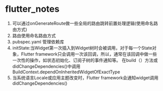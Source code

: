 # flutter_notes

1. 可以通过onGenerateRoute做一些全局的路由跳转前置处理逻辑(使用命名路由方式)
2. 路由使用命名路由方式
3. pubspec.yaml 管理依赖库
4. initState:当Widget第一次插入到Widget树时会被调用，对于每一个State对象，Flutter framework只会调用一次该回调，所以，通常在该回调中做一些一次性的操作，如状态初始化、订阅子树的事件通知等。
   在build（）方法或didChangeDependencies()中调用BuildContext.dependOnInheritedWidgetOfExactType
5. 当系统语言Locale或应用主题改变时，Flutter framework会通知widget调用didChangeDependencies()
